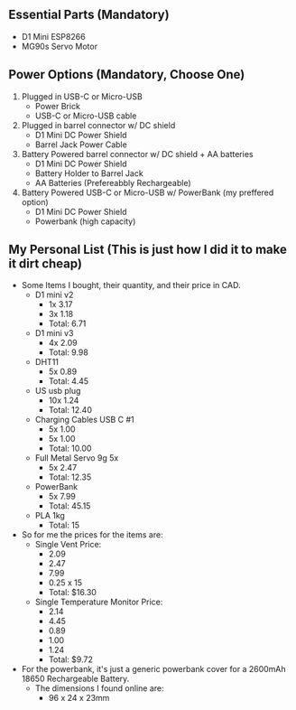 ## Essential Parts (Mandatory)
- D1 Mini ESP8266
- MG90s Servo Motor

## Power Options (Mandatory, Choose One)
1. Plugged in USB-C or Micro-USB
    - Power Brick
    - USB-C or Micro-USB cable
2. Plugged in barrel connector w/ DC shield
    - D1 Mini DC Power Shield
    - Barrel Jack Power Cable
3. Battery Powered barrel connector w/ DC shield + AA batteries
    - D1 Mini DC Power Shield
    - Battery Holder to Barrel Jack 
    - AA Batteries (Prefereabbly Rechargeable)
4. Battery Powered USB-C or Micro-USB w/ PowerBank (my preffered option)
    - D1 Mini DC Power Shield
    - Powerbank (high capacity)


## My Personal List (This is just how I did it to make it dirt cheap)
- Some Items I bought, their quantity, and their price in CAD.
    - D1 mini v2
        - 1x 3.17
        - 3x 1.18
        - Total: 6.71
    - D1 mini v3
        - 4x 2.09
        - Total: 9.98
    - DHT11
        - 5x 0.89
        - Total: 4.45
    - US usb plug
        - 10x 1.24
        - Total: 12.40
    - Charging Cables USB C #1
        - 5x 1.00
        - 5x 1.00
        - Total: 10.00
    - Full Metal Servo 9g 5x
        - 5x 2.47
        - Total: 12.35
    - PowerBank 
        - 5x 7.99
        - Total: 45.15
    - PLA 1kg
        - Total: 15
- So for me the prices for the items are:
    - Single Vent Price:
        - 2.09
        - 2.47
        - 7.99
        - 0.25 x 15
        - Total: $16.30
    - Single Temperature Monitor Price:
        - 2.14
        - 4.45
        - 0.89
        - 1.00
        - 1.24
        - Total: $9.72
- For the powerbank, it's just a generic powerbank cover for a 2600mAh 18650 Rechargeable Battery.
    - The dimensions I found online are:
        - 96 x 24 x 23mm


